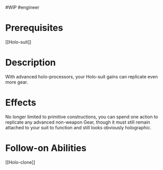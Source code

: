 #WIP #engineer 

# Prerequisites

[[Holo-suit]]

# Description

With advanced holo-processors, your Holo-suit gains can replicate even more gear.

# Effects

No longer limited to primitive constructions, you can spend one action to replicate any advanced non-weapon Gear, though it must still remain attached to your suit to function and still looks obviously holographic.

# Follow-on Abilities

[[Holo-clone]]